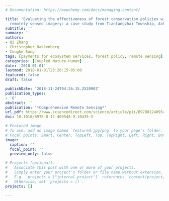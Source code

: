 ```yaml
---
# Documentation: https://wowchemy.com/docs/managing-content/

title: 'Evaluating the effectiveness of forest conservation policies with multitemporal
  remotely sensed imagery: a case study from Tiantangzhai Township, Anhui, China'
subtitle: ''
summary: ''
authors:
- Qi Zhang
- Christopher Hakkenberg
- Conghe Song
tags: [payments for ecosystem services, forest policy, remote sensing]
categories: [Coupled Nature-Human]
date: '2018-01-01'
lastmod: 2018-01-01T23:26:15-05:00
featured: false
draft: false

publishDate: '2018-11-24T04:26:15.252090Z'
publication_types:
- '6'
abstract: ''
publication: '*Comprehensive Remote Sensing*'
url_pdf: https://www.sciencedirect.com/science/article/pii/B978012409548910435X
doi: 10.1016/B978-0-12-409548-9.10435-X

# Featured image
# To use, add an image named `featured.jpg/png` to your page's folder.
# Focal points: Smart, Center, TopLeft, Top, TopRight, Left, Right, BottomLeft, Bottom, BottomRight.
image:
  caption: ''
  focal_point: ''
  preview_only: false

# Projects (optional).
#   Associate this post with one or more of your projects.
#   Simply enter your project's folder or file name without extension.
#   E.g. `projects = ["internal-project"]` references `content/project/deep-learning/index.md`.
#   Otherwise, set `projects = []`.
projects: []

---
```

